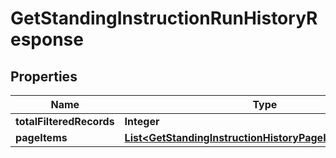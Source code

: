 
# GetStandingInstructionRunHistoryResponse

## Properties
Name | Type | Description | Notes
------------ | ------------- | ------------- | -------------
**totalFilteredRecords** | **Integer** |  |  [optional]
**pageItems** | [**List&lt;GetStandingInstructionHistoryPageItemsResponse&gt;**](GetStandingInstructionHistoryPageItemsResponse.md) |  |  [optional]




